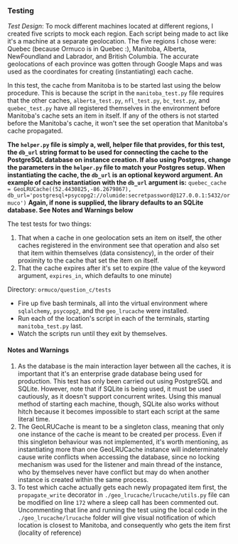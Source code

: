 
### Testing ###
*Test Design*: To mock different machines located at different regions, I created five scripts to mock each region. Each script being                    made to act like it's a machine at a separate geolocation. The five regions I chose were: Quebec (because Ormuco is in 
               Quebec :), Manitoba, Alberta, NewFoundland and Labrador, and British Columbia. The accurate geolocations of each province was gotten through Google Maps and was used as the coordinates for creating (instantiating) each cache.

In this test, the cache from Manitoba is to be started last using the below procedure. This is because the script in the `manitoba_test.py` file requires that the other caches, `alberta_test.py`, `nfl_test.py`, `bc_test.py`, and `quebec_test.py` have all registered themselves in the environment before Manitoba's cache sets an item in itself. If any of the others is not started before the Manitoba's cache, it won't see the set operation that Manitoba's cache propagated.

**The `helper.py` file is simply a, well, helper file that provides, for this test, the `db_url` string format to be used for connecting the cache to the PostgreSQL database on instance creation. If also using Postgres, change the parameters in the `helper.py` file to match your Postgres setup. When instantiating the cache, the `db_url` is an optional keyword argument. An example of cache instantiation with the `db_url` argument is:**
`quebec_cache = GeoLRUCache((52.4430825,-86.2679867), db_url='postgresql+psycopg2://olumide:secretpassword@127.0.0.1:5432/ormuco')`
**Again, if none is supplied, the library defaults to an SQLite database. See Notes and Warnings below**

The test tests for two things:
1. That when a cache in one geolocation sets an item on itself, the other caches registered in the environment see that operation and also set that item within themselves (data consistency), in the order of their proximity to the cache that set the item on itself.
2. That the cache expires after it's set to expire (the value of the keyword argument, `expires_in`, which defaults to one minute)

Directory: `ormuco/question_c/tests`

- Fire up five bash terminals, all into the virtual environment where `sqlalchemy`, `psycopg2`, and the `geo_lrucache` were installed. 
- Run each of the location's script in each of the terminals, starting `manitoba_test.py` last.
- Watch the scripts run until they exit by themselves.

#### Notes and Warnings ####
1. As the database is the main interaction layer between all the caches, it is important that it's an enterprise grade database being used for production. This test has only been carried out using PostgreSQL and SQLite. However, note that if SQLite is being used, it must be used cautiously, as it doesn't support concurrent writes. Using this manual method of starting each machine, though, SQLite also works without hitch because it becomes impossible to start each script at the same literal time.
2. The GeoLRUCache is meant to be a singleton class, meaning that only one instance of the cache is meant to be created per process. Even if this singleton behaviour was not implemented, it's worth mentioning, as instantiating more than one GeoLRUCache instance will indeterminately cause write conflicts when accessing the database, since no locking mechanism was used for the listener and main thread of the instance, who by themselves never have conflict but may do when another instance is created within the same process.
3. To test which cache actually gets each newly propagated item first, the `propagate_write` decorator in `./geo_lrucache/lrucache/utils.py` file can be modified on line `172` where a sleep call has been commented out. Uncommenting that line and running the test using the local code in the `./geo_lrucache/lrucache` folder will give visual notification of which location is closest to Manitoba, and consequently who gets the item first (locality of reference)
